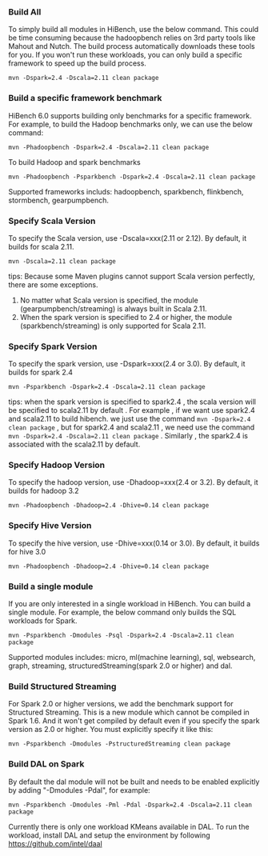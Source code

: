 ### Build All ###
To simply build all modules in HiBench, use the below command. This could be time consuming because the hadoopbench relies on 3rd party tools like Mahout and Nutch. The build process automatically downloads these tools for you. If you won't run these workloads, you can only build a specific framework to speed up the build process.

    mvn -Dspark=2.4 -Dscala=2.11 clean package


### Build a specific framework benchmark ###
HiBench 6.0 supports building only benchmarks for a specific framework. For example, to build the Hadoop benchmarks only, we can use the below command:

    mvn -Phadoopbench -Dspark=2.4 -Dscala=2.11 clean package

To build Hadoop and spark benchmarks

    mvn -Phadoopbench -Psparkbench -Dspark=2.4 -Dscala=2.11 clean package

Supported frameworks includs: hadoopbench, sparkbench, flinkbench, stormbench, gearpumpbench.

### Specify Scala Version ###
To specify the Scala version, use -Dscala=xxx(2.11 or 2.12). By default, it builds for scala 2.11.

    mvn -Dscala=2.11 clean package
tips:
Because some Maven plugins cannot support Scala version perfectly, there are some exceptions.

1. No matter what Scala version is specified, the module (gearpumpbench/streaming) is always built in Scala 2.11.
2. When the spark version is specified to 2.4 or higher, the module (sparkbench/streaming) is only supported for Scala 2.11.



### Specify Spark Version ###
To specify the spark version, use -Dspark=xxx(2.4 or 3.0). By default, it builds for spark 2.4

    mvn -Psparkbench -Dspark=2.4 -Dscala=2.11 clean package
tips:
when the spark version is specified to spark2.4 , the scala version will be specified to scala2.11 by
default . For example , if we want use spark2.4 and scala2.11 to build hibench. we just use the command `mvn -Dspark=2.4 clean
package` , but for spark2.4 and scala2.11 , we need use the command `mvn -Dspark=2.4 -Dscala=2.11 clean package` .
Similarly , the spark2.4 is associated with the scala2.11 by default.

### Specify Hadoop Version ###
To specify the hadoop version, use -Dhadoop=xxx(2.4 or 3.2). By default, it builds for hadoop 3.2
  
    mvn -Phadoopbench -Dhadoop=2.4 -Dhive=0.14 clean package

### Specify Hive Version ###
To specify the hive version, use -Dhive=xxx(0.14 or 3.0). By default, it builds for hive 3.0
   
    mvn -Phadoopbench -Dhadoop=2.4 -Dhive=0.14 clean package


### Build a single module ###
If you are only interested in a single workload in HiBench. You can build a single module. For example, the below command only builds the SQL workloads for Spark.

    mvn -Psparkbench -Dmodules -Psql -Dspark=2.4 -Dscala=2.11 clean package

Supported modules includes: micro, ml(machine learning), sql, websearch, graph, streaming, structuredStreaming(spark 2.0 or higher) and dal.

### Build Structured Streaming ###
For Spark 2.0 or higher versions, we add the benchmark support for Structured Streaming. This is a new module which cannot be compiled in Spark 1.6. And it won't get compiled by default even if you specify the spark version as 2.0 or higher. You must explicitly specify it like this:

    mvn -Psparkbench -Dmodules -PstructuredStreaming clean package 

### Build DAL on Spark ###
By default the dal module will not be built and needs to be enabled explicitly by adding "-Dmodules -Pdal", for example:

    mvn -Psparkbench -Dmodules -Pml -Pdal -Dspark=2.4 -Dscala=2.11 clean package

Currently there is only one workload KMeans available in DAL. To run the workload, install DAL and setup the environment by following https://github.com/intel/daal

